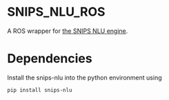 # SNIPS_NLU_ROS

A ROS wrapper for [the SNIPS NLU engine](https://github.com/snipsco/snips-nlu).

# Dependencies
Install the snips-nlu into the python environment using 
```
pip install snips-nlu
```


<!-- # Run
To run, set the `dataset_path` in the `start.launch` or manually set the rosparam of `snips_nlu_ros/dataset` to the path of the dataset. start the launch
file and you can start querying the NLU engine using the actionserver at `snips_nlu_ros/parse` with the `NLUAction`. There's also a python wrapper `snips_nlu_ros` for easy usage

# Sample Usage
Refer to `scripts/test_node.py` for usage using actionlib.

If Using python library
```
from snips_nlu_ros import SnipsNLU

nlu_engine = SnipsNLU()
result = nlu_engine.parse("This is a sentence")
print(result)

``` -->
